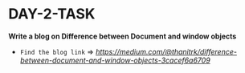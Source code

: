 # DAY-2-TASK


**Write a blog on Difference between Document and window objects**

* `Find the blog link` => *https://medium.com/@thanitrk/difference-between-document-and-window-objects-3cacef6a6709*



